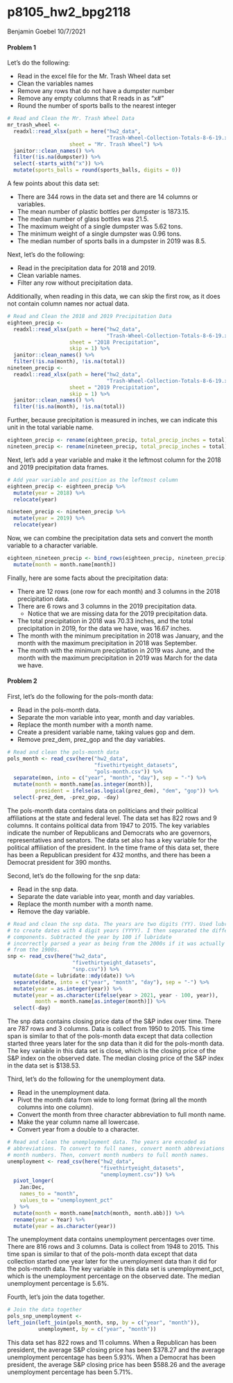 p8105\_hw2\_bpg2118
================
Benjamin Goebel
10/7/2021

#### **Problem 1**

Let’s do the following:

-   Read in the excel file for the Mr. Trash Wheel data set
-   Clean the variables names
-   Remove any rows that do not have a dumpster number
-   Remove any empty columns that R reads in as “x\#”
-   Round the number of sports balls to the nearest integer

``` r
# Read and Clean the Mr. Trash Wheel Data
mr_trash_wheel <- 
  readxl::read_xlsx(path = here("hw2_data",
                                "Trash-Wheel-Collection-Totals-8-6-19.xlsx"),
                    sheet = "Mr. Trash Wheel") %>%
  janitor::clean_names() %>%
  filter(!is.na(dumpster)) %>%
  select(-starts_with("x")) %>%
  mutate(sports_balls = round(sports_balls, digits = 0))
```

A few points about this data set:

-   There are 344 rows in the data set and there are 14 columns or
    variables.
-   The mean number of plastic bottles per dumpster is 1873.15.
-   The median number of glass bottles was 21.5.
-   The maximum weight of a single dumpster was 5.62 tons.
-   The minimum weight of a single dumpster was 0.96 tons.
-   The median number of sports balls in a dumpster in 2019 was 8.5.

Next, let’s do the following:

-   Read in the precipitation data for 2018 and 2019.  
-   Clean variable names.
-   Filter any row without precipitation data.

Additionally, when reading in this data, we can skip the first row, as
it does not contain column names nor actual data.

``` r
# Read and Clean the 2018 and 2019 Precipitation Data
eighteen_precip <- 
  readxl::read_xlsx(path = here("hw2_data",
                                "Trash-Wheel-Collection-Totals-8-6-19.xlsx"),
                    sheet = "2018 Precipitation",
                    skip = 1) %>%
  janitor::clean_names() %>%
  filter(!is.na(month), !is.na(total))
nineteen_precip <- 
  readxl::read_xlsx(path = here("hw2_data",
                                "Trash-Wheel-Collection-Totals-8-6-19.xlsx"),
                    sheet = "2019 Precipitation",
                    skip = 1) %>%
  janitor::clean_names() %>%
  filter(!is.na(month), !is.na(total))
```

Further, because precipitation is measured in inches, we can indicate
this unit in the total variable name.

``` r
eighteen_precip <- rename(eighteen_precip, total_precip_inches = total)
nineteen_precip <- rename(nineteen_precip, total_precip_inches = total)
```

Next, let’s add a year variable and make it the leftmost column for the
2018 and 2019 precipitation data frames.

``` r
# Add year variable and position as the leftmost column
eighteen_precip <- eighteen_precip %>%
  mutate(year = 2018) %>%
  relocate(year)

nineteen_precip <- nineteen_precip %>%
  mutate(year = 2019) %>%
  relocate(year)
```

Now, we can combine the precipitation data sets and convert the month
variable to a character variable.

``` r
eighteen_nineteen_precip <- bind_rows(eighteen_precip, nineteen_precip) %>%
  mutate(month = month.name[month])
```

Finally, here are some facts about the precipitation data:

-   There are 12 rows (one row for each month) and 3 columns in the 2018
    precipitation data.
-   There are 6 rows and 3 columns in the 2019 precipitation data.
    -   Notice that we are missing data for the 2019 precipitation data.
-   The total precipitation in 2018 was 70.33 inches, and the total
    precipitation in 2019, for the data we have, was 16.67 inches.
-   The month with the minimum precipitation in 2018 was January, and
    the month with the maximum precipitation in 2018 was September.
-   The month with the minimum precipitation in 2019 was June, and the
    month with the maximum precipitation in 2019 was March for the data
    we have.

#### **Problem 2**

First, let’s do the following for the pols-month data:

-   Read in the pols-month data.
-   Separate the mon variable into year, month and day variables.
-   Replace the month number with a month name.
-   Create a president variable name, taking values gop and dem.
-   Remove prez\_dem, prez\_gop and the day variables.

``` r
# Read and clean the pols-month data
pols_month <- read_csv(here("hw2_data",
                            "fivethirtyeight_datasets",
                            "pols-month.csv")) %>%
  separate(mon, into = c("year", "month", "day"), sep = "-") %>%
  mutate(month = month.name[as.integer(month)],
         president = ifelse(as.logical(prez_dem), "dem", "gop")) %>%
  select(-prez_dem, -prez_gop, -day)
```

The pols-month data contains data on politicians and their political
affiliations at the state and federal level. The data set has 822 rows
and 9 columns. It contains political data from 1947 to 2015. The key
variables indicate the number of Republicans and Democrats who are
governors, representatives and senators. The data set also has a key
variable for the political affiliation of the president. In the time
frame of this data set, there has been a Republican president for 432
months, and there has been a Democrat president for 390 months.

Second, let’s do the following for the snp data:

-   Read in the snp data.
-   Separate the date variable into year, month and day variables.
-   Replace the month number with a month name.
-   Remove the day variable.

``` r
# Read and clean the snp data. The years are two digits (YY). Used lubridate
# to create dates with 4 digit years (YYYY). I then separated the different date
# components. Subtracted the year by 100 if lubridate 
# incorrectly parsed a year as being from the 2000s if it was actually 
# from the 1900s.
snp <- read_csv(here("hw2_data",
                     "fivethirtyeight_datasets",
                     "snp.csv")) %>%
  mutate(date = lubridate::mdy(date)) %>%
  separate(date, into = c("year", "month", "day"), sep = "-") %>%
  mutate(year = as.integer(year)) %>%
  mutate(year = as.character(ifelse(year > 2021, year - 100, year)),
         month = month.name[as.integer(month)]) %>%
  select(-day)
```

The snp data contains closing price data of the S&P index over time.
There are 787 rows and 3 columns. Data is collect from 1950 to 2015.
This time span is similar to that of the pols-month data except that
data collection started three years later for the snp data than it did
for the pols-month data. The key variable in this data set is close,
which is the closing price of the S&P index on the observed date. The
median closing price of the S&P index in the data set is $138.53.

Third, let’s do the following for the unemployment data.

-   Read in the unemployment data.
-   Pivot the month data from wide to long format (bring all the month
    columns into one column).
-   Convert the month from three character abbreviation to full month
    name.
-   Make the year column name all lowercase.
-   Convert year from a double to a character.

``` r
# Read and clean the unemployment data. The years are encoded as
# abbreviations. To convert to full names, convert month abbreviations to
# month numbers. Then, convert month numbers to full month names.
unemployment <- read_csv(here("hw2_data",
                              "fivethirtyeight_datasets",
                              "unemployment.csv")) %>%
  pivot_longer(
    Jan:Dec,
    names_to = "month",
    values_to = "unemployment_pct"
  ) %>%
  mutate(month = month.name[match(month, month.abb)]) %>%
  rename(year = Year) %>%
  mutate(year = as.character(year))
```

The unemployment data contains unemployment percentages over time. There
are 816 rows and 3 columns. Data is collect from 1948 to 2015. This time
span is similar to that of the pols-month data except that data
collection started one year later for the unemployment data than it did
for the pols-month data. The key variable in this data set is
unemployment\_pct, which is the unemployment percentage on the observed
date. The median unemployment percentage is 5.6%.

Fourth, let’s join the data together.

``` r
# Join the data together
pols_snp_unemployment <- 
left_join(left_join(pols_month, snp, by = c("year", "month")),
          unemployment, by = c("year", "month"))
```

This data set has 822 rows and 11 columns. When a Republican has been
president, the average S&P closing price has been $378.27 and the
average unemployment percentage has been 5.93%. When a Democrat has been
president, the average S&P closing price has been $588.26 and the
average unemployment percentage has been 5.71%.
